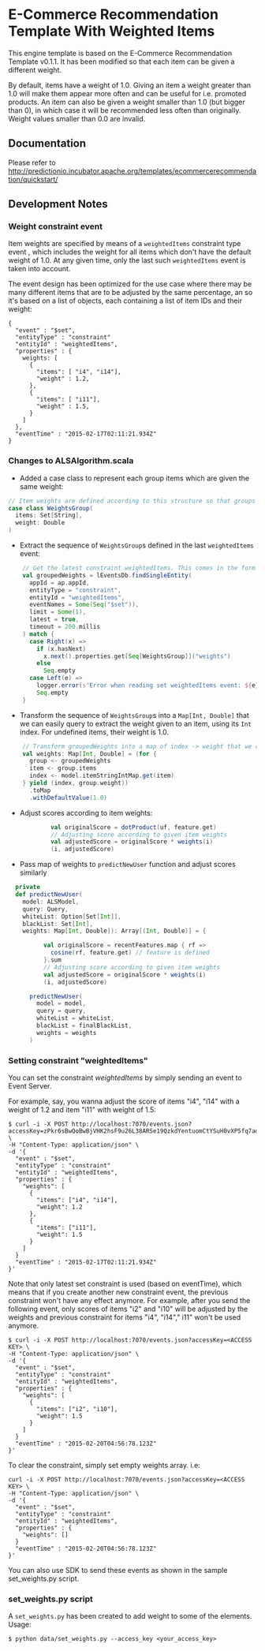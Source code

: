<!--
Licensed to the Apache Software Foundation (ASF) under one or more
contributor license agreements.  See the NOTICE file distributed with
this work for additional information regarding copyright ownership.
The ASF licenses this file to You under the Apache License, Version 2.0
(the "License"); you may not use this file except in compliance with
the License.  You may obtain a copy of the License at

    http://www.apache.org/licenses/LICENSE-2.0

Unless required by applicable law or agreed to in writing, software
distributed under the License is distributed on an "AS IS" BASIS,
WITHOUT WARRANTIES OR CONDITIONS OF ANY KIND, either express or implied.
See the License for the specific language governing permissions and
limitations under the License.
-->

# E-Commerce Recommendation Template With Weighted Items

This engine template is based on the E-Commerce Recommendation Template v0.1.1. It has been modified so that
each item can be given a different weight.

By default, items have a weight of 1.0. Giving an item a weight greater than
1.0 will make them appear more often and can be useful for i.e. promoted products. An item can also be given
a weight smaller than 1.0 (but bigger than 0), in which case it will be recommended less often than originally. Weight
values smaller than 0.0 are invalid.

## Documentation

Please refer to http://predictionio.incubator.apache.org/templates/ecommercerecommendation/quickstart/

## Development Notes

### Weight constraint event

Item weights are specified by means of a `weightedItems` constraint type event , which includes the weight for all items
which don't have the default weight of 1.0. At any given time, only the last such `weightedItems` event is taken into
account.

The event design has been optimized for the use case where there may be many different items that are to be adjusted
by the same percentage, an so it's based on a list of objects, each containing a list of item IDs and their weight:

```
{
  "event" : "$set",
  "entityType" : "constraint"
  "entityId" : "weightedItems",
  "properties" : {
    weights: [
      {  
        "items": [ "i4", "i14"],
        "weight" : 1.2,
      },
      {
        "items": [ "i11"],
        "weight" : 1.5,
      }
    ]
  },
  "eventTime" : "2015-02-17T02:11:21.934Z"
}
```

### Changes to ALSAlgorithm.scala

* Added a case class to represent each group items which are given the same weight:

```scala
// Item weights are defined according to this structure so that groups of items can be easily changed together
case class WeightsGroup(
  items: Set[String],
  weight: Double
)
```

* Extract the sequence of `WeightsGroup`s defined in the last `weightedItems` event:

```scala
    // Get the latest constraint weightedItems. This comes in the form of a sequence of WeightsGroup
    val groupedWeights = lEventsDb.findSingleEntity(
      appId = ap.appId,
      entityType = "constraint",
      entityId = "weightedItems",
      eventNames = Some(Seq("$set")),
      limit = Some(1),
      latest = true,
      timeout = 200.millis
    ) match {
      case Right(x) =>
        if (x.hasNext)
          x.next().properties.get[Seq[WeightsGroup]]("weights")
        else
          Seq.empty
      case Left(e) =>
        logger.error(s"Error when reading set weightedItems event: ${e}")
        Seq.empty
    }
```

* Transform the sequence of `WeightsGroup`s into a `Map[Int, Double]` that we can easily query to extract the weight
given to an item, using its `Int` index. For undefined items, their weight is 1.0.

```scala
    // Transform groupedWeights into a map of index -> weight that we can easily query
    val weights: Map[Int, Double] = (for {
      group <- groupedWeights
      item <- group.items
      index <- model.itemStringIntMap.get(item)
    } yield (index, group.weight))
      .toMap
      .withDefaultValue(1.0)
```

* Adjust scores according to item weights:

```scala
            val originalScore = dotProduct(uf, feature.get)
            // Adjusting score according to given item weights
            val adjustedScore = originalScore * weights(i)
            (i, adjustedScore)
```

* Pass map of weights to `predictNewUser` function and adjust scores similarly

```scala
  private
  def predictNewUser(
    model: ALSModel,
    query: Query,
    whiteList: Option[Set[Int]],
    blackList: Set[Int],
    weights: Map[Int, Double]): Array[(Int, Double)] = {
```

```scala
          val originalScore = recentFeatures.map { rf =>
            cosine(rf, feature.get) // feature is defined
          }.sum
          // Adjusting score according to given item weights
          val adjustedScore = originalScore * weights(i)
          (i, adjustedScore)
```

```scala
      predictNewUser(
        model = model,
        query = query,
        whiteList = whiteList,
        blackList = finalBlackList,
        weights = weights
      )
```

### Setting constraint "weightedItems"

You can set the constraint *weightedItems* by simply sending an event to Event Server.

For example, say, you wanna adjust the score of items "i4", "i14" with a weight of 1.2 and item "i11" with weight of 1.5:

```
$ curl -i -X POST http://localhost:7070/events.json?accessKey=zPkr6sBwQoBwBjVHK2hsF9u26L38ARSe19QzkdYentuomCtYSuH0vXP5fq7advo4 \
-H "Content-Type: application/json" \
-d '{
  "event" : "$set",
  "entityType" : "constraint"
  "entityId" : "weightedItems",
  "properties" : {
    "weights": [
      {
        "items": ["i4", "i14"],
        "weight": 1.2
      },
      {
        "items": ["i11"],
        "weight": 1.5
      }
    ]
  }
  "eventTime" : "2015-02-17T02:11:21.934Z"
}'
```

Note that only latest set constraint is used (based on eventTime), which means that if you create another new constraint event, the previous constraint won't have any effect anymore. For example, after you send the following event, only scores of items "i2" and "i10" will be adjusted by the weights and previous constraint for items "i4", "i14"," i11" won't be used anymore.

```
$ curl -i -X POST http://localhost:7070/events.json?accessKey=<ACCESS KEY> \
-H "Content-Type: application/json" \
-d '{
  "event" : "$set",
  "entityType" : "constraint"
  "entityId" : "weightedItems",
  "properties" : {
    "weights": [
      {
        "items": ["i2", "i10"],
        "weight": 1.5
      }
    ]
  }
  "eventTime" : "2015-02-20T04:56:78.123Z"
}'
```

To clear the constraint, simply set empty weights array. i.e:

```
curl -i -X POST http://localhost:7070/events.json?accessKey=<ACCESS KEY> \
-H "Content-Type: application/json" \
-d '{
  "event" : "$set",
  "entityType" : "constraint"
  "entityId" : "weightedItems",
  "properties" : {
    "weights": []
  }
  "eventTime" : "2015-02-20T04:56:78.123Z"
}'
```


You can also use SDK to send these events as shown in the sample set_weights.py script.

### set_weights.py script

A `set_weights.py` has been created to add weight to some of the elements. Usage:

```
$ python data/set_weights.py --access_key <your_access_key>
```
